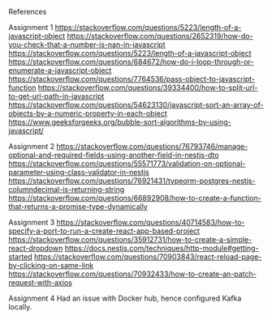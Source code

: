 References

Assignment 1
https://stackoverflow.com/questions/5223/length-of-a-javascript-object
https://stackoverflow.com/questions/2652319/how-do-you-check-that-a-number-is-nan-in-javascript
https://stackoverflow.com/questions/5223/length-of-a-javascript-object
https://stackoverflow.com/questions/684672/how-do-i-loop-through-or-enumerate-a-javascript-object
https://stackoverflow.com/questions/7764536/pass-object-to-javascript-function
https://stackoverflow.com/questions/39334400/how-to-split-url-to-get-url-path-in-javascript
https://stackoverflow.com/questions/54623130/javascript-sort-an-array-of-objects-by-a-numeric-property-in-each-object
https://www.geeksforgeeks.org/bubble-sort-algorithms-by-using-javascript/

Assignment 2
https://stackoverflow.com/questions/76793746/manage-optional-and-required-fields-using-another-field-in-nestjs-dto
https://stackoverflow.com/questions/55571773/validation-on-optional-parameter-using-class-validator-in-nestjs
https://stackoverflow.com/questions/76921431/typeorm-postgres-nestjs-columndecimal-is-returning-string
https://stackoverflow.com/questions/66892908/how-to-create-a-function-that-returns-a-promise-type-dynamically

Assignment 3
https://stackoverflow.com/questions/40714583/how-to-specify-a-port-to-run-a-create-react-app-based-project
https://stackoverflow.com/questions/35912731/how-to-create-a-simple-react-dropdown
https://docs.nestjs.com/techniques/http-module#getting-started
https://stackoverflow.com/questions/70903843/react-reload-page-by-clicking-on-same-link
https://stackoverflow.com/questions/70932433/how-to-create-an-patch-request-with-axios

Assignment 4
Had an issue with Docker hub, hence configured Kafka locally.